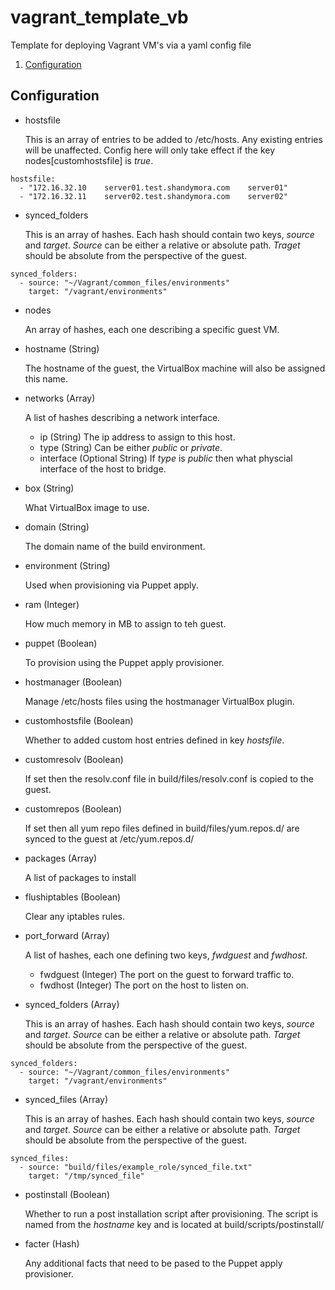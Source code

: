 # vagrant_template_vb
Template for deploying Vagrant VM's via a yaml config file

1.  [Configuration](#configuration)

## Configuration

*  hostsfile

   This is an array of entries to be added to /etc/hosts.  Any existing entries will be unaffected.  Config 
here will only take effect if the key nodes[customhostsfile] is _true_.

```
hostsfile:
  - "172.16.32.10    server01.test.shandymora.com    server01"
  - "172.16.32.11    server02.test.shandymora.com    server02"   

```

*  synced_folders

   This is an array of hashes.  Each hash should contain two keys, _source_ and _target_.  _Source_ can
be either a relative or absolute path.  _Traget_ should be absolute from the perspective of the guest.


```
synced_folders:
  - source: "~/Vagrant/common_files/environments"
    target: "/vagrant/environments"
```

*  nodes
   
   An array of hashes, each one describing a specific guest VM.

  *  hostname (String)

     The hostname of the guest, the VirtualBox machine will also be assigned this name.

  *  networks (Array)

     A list of hashes describing a network interface.

     *  ip          (String) The ip address to assign to this host.
     *  type        (String) Can be either _public_ or _private_.
     *  interface   (Optional String) If _type_ is _public_ then what physcial interface of the host to bridge.

  *  box (String)

     What VirtualBox image to use.

  *  domain (String)

     The domain name of the build environment.

  *  environment (String)

     Used when provisioning via Puppet apply.

  *  ram (Integer)

     How much memory in MB to assign to teh guest.

  *  puppet (Boolean)

     To provision using the Puppet apply provisioner.
 
  *  hostmanager (Boolean)

     Manage /etc/hosts files using the hostmanager VirtualBox plugin.

  *  customhostsfile (Boolean)

     Whether to added custom host entries defined in key _hostsfile_.

  *  customresolv (Boolean)

     If set then the resolv.conf file in build/files/resolv.conf is copied to the guest.

  *  customrepos (Boolean)

     If set then all yum repo files defined in build/files/yum.repos.d/ are synced to the guest at /etc/yum.repos.d/

  *  packages (Array)

     A list of packages to install

  *  flushiptables (Boolean)

     Clear any iptables rules.

  *  port_forward (Array)

     A list of hashes, each one defining two keys, _fwdguest_ and _fwdhost_.

     *  fwdguest (Integer)  The port on the guest to forward traffic to.
     *  fwdhost (Integer)   The port on the host to listen on.

  *  synced_folders (Array)

     This is an array of hashes.  Each hash should contain two keys, _source_ and _target_.  _Source_ can
be either a relative or absolute path.  _Target_ should be absolute from the perspective of the guest.


```
synced_folders:
  - source: "~/Vagrant/common_files/environments"
    target: "/vagrant/environments"
```

  *  synced_files (Array)

     This is an array of hashes.  Each hash should contain two keys, _source_ and _target_.  _Source_ can
be either a relative or absolute path.  _Target_ should be absolute from the perspective of the guest.

```
synced_files:
  - source: "build/files/example_role/synced_file.txt"
    target: "/tmp/synced_file"
```

  *  postinstall (Boolean)

     Whether to run a post installation script after provisioning.  The script is named from the _hostname_ key and is located 
at build/scripts/postinstall/ 

  *  facter (Hash)

     Any additional facts that need to be pased to the Puppet apply provisioner.

